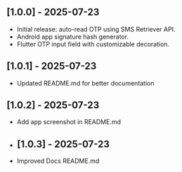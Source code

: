 ## [1.0.0] - 2025-07-23

- Initial release: auto-read OTP using SMS Retriever API.
- Android app signature hash generator.
- Flutter OTP input field with customizable decoration.
## [1.0.1] - 2025-07-23
- Updated README.md for better documentation
## [1.0.2] - 2025-07-23
- Add app screenshot in README.md
- ## [1.0.3] - 2025-07-23
- Improved Docs README.md
